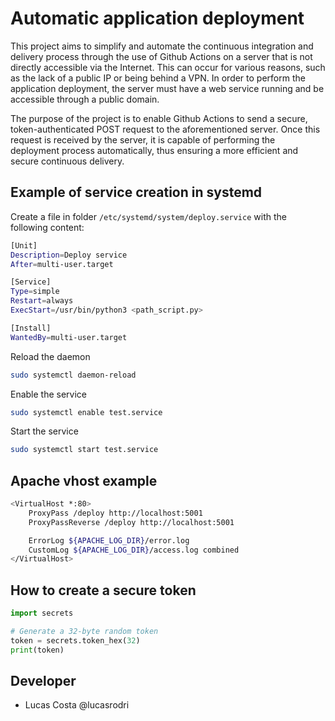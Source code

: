 # Automatic application deployment

This project aims to simplify and automate the continuous integration and delivery process through the use of Github Actions on a server that is not directly accessible via the Internet. This can occur for various reasons, such as the lack of a public IP or being behind a VPN. In order to perform the application deployment, the server must have a web service running and be accessible through a public domain.

The purpose of the project is to enable Github Actions to send a secure, token-authenticated POST request to the aforementioned server. Once this request is received by the server, it is capable of performing the deployment process automatically, thus ensuring a more efficient and secure continuous delivery.

## Example of service creation in systemd

Create a file in folder `/etc/systemd/system/deploy.service` with the following content:

```sh
[Unit]
Description=Deploy service
After=multi-user.target

[Service]
Type=simple
Restart=always
ExecStart=/usr/bin/python3 <path_script.py>

[Install]
WantedBy=multi-user.target
```

Reload the daemon

```sh
sudo systemctl daemon-reload
```

Enable the service

```sh
sudo systemctl enable test.service
```

Start the service

```sh
sudo systemctl start test.service
```

## Apache vhost example

```sh
<VirtualHost *:80>
    ProxyPass /deploy http://localhost:5001
    ProxyPassReverse /deploy http://localhost:5001

    ErrorLog ${APACHE_LOG_DIR}/error.log
    CustomLog ${APACHE_LOG_DIR}/access.log combined
</VirtualHost>
```

## How to create a secure token

```py
import secrets

# Generate a 32-byte random token
token = secrets.token_hex(32)
print(token)
```

## Developer

- Lucas Costa @lucasrodri